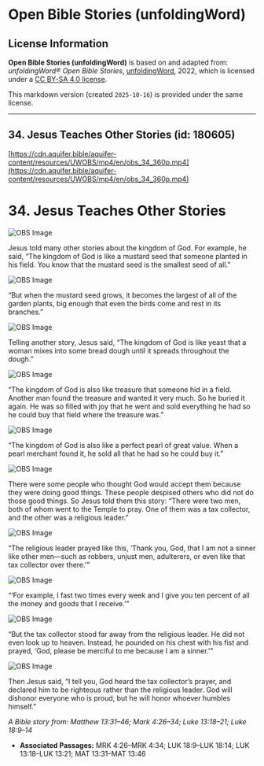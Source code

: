 # Open Bible Stories (unfoldingWord)

## License Information

**Open Bible Stories (unfoldingWord)** is based on and adapted from: _unfoldingWord® Open Bible Stories_, [unfoldingWord](https://unfoldingword.org/utw), 2022, which is licensed under a [CC BY-SA 4.0 license](https://creativecommons.org/licenses/by-sa/4.0/legalcode.en).

This markdown version (created `2025-10-16`) is provided under the same license.



--------------------------------

## 34. Jesus Teaches Other Stories (id: 180605)

[https://cdn.aquifer.bible/aquifer-content/resources/UWOBS/mp4/en/obs_34_360p.mp4](https://cdn.aquifer.bible/aquifer-content/resources/UWOBS/mp4/en/obs_34_360p.mp4)

34\. Jesus Teaches Other Stories
================================

![OBS Image](https://cdn.aquifer.bible/aquifer-content/resources/UWOBS/jpg/360px/obs-en-34-01.jpg)

Jesus told many other stories about the kingdom of God. For example, he said, “The kingdom of God is like a mustard seed that someone planted in his field. You know that the mustard seed is the smallest seed of all.”

![OBS Image](https://cdn.aquifer.bible/aquifer-content/resources/UWOBS/jpg/360px/obs-en-34-02.jpg)

“But when the mustard seed grows, it becomes the largest of all of the garden plants, big enough that even the birds come and rest in its branches.”

![OBS Image](https://cdn.aquifer.bible/aquifer-content/resources/UWOBS/jpg/360px/obs-en-34-03.jpg)

Telling another story, Jesus said, “The kingdom of God is like yeast that a woman mixes into some bread dough until it spreads throughout the dough.”

![OBS Image](https://cdn.aquifer.bible/aquifer-content/resources/UWOBS/jpg/360px/obs-en-34-04.jpg)

“The kingdom of God is also like treasure that someone hid in a field. Another man found the treasure and wanted it very much. So he buried it again. He was so filled with joy that he went and sold everything he had so he could buy that field where the treasure was.”

![OBS Image](https://cdn.aquifer.bible/aquifer-content/resources/UWOBS/jpg/360px/obs-en-34-05.jpg)

“The kingdom of God is also like a perfect pearl of great value. When a pearl merchant found it, he sold all that he had so he could buy it.”

![OBS Image](https://cdn.aquifer.bible/aquifer-content/resources/UWOBS/jpg/360px/obs-en-34-06.jpg)

There were some people who thought God would accept them because they were doing good things. These people despised others who did not do those good things. So Jesus told them this story: “There were two men, both of whom went to the Temple to pray. One of them was a tax collector, and the other was a religious leader.”

![OBS Image](https://cdn.aquifer.bible/aquifer-content/resources/UWOBS/jpg/360px/obs-en-34-07.jpg)

“The religious leader prayed like this, ‘Thank you, God, that I am not a sinner like other men—such as robbers, unjust men, adulterers, or even like that tax collector over there.’”

![OBS Image](https://cdn.aquifer.bible/aquifer-content/resources/UWOBS/jpg/360px/obs-en-34-08.jpg)

“‘For example, I fast two times every week and I give you ten percent of all the money and goods that I receive.’”

![OBS Image](https://cdn.aquifer.bible/aquifer-content/resources/UWOBS/jpg/360px/obs-en-34-09.jpg)

“But the tax collector stood far away from the religious leader. He did not even look up to heaven. Instead, he pounded on his chest with his fist and prayed, ‘God, please be merciful to me because I am a sinner.’”

![OBS Image](https://cdn.aquifer.bible/aquifer-content/resources/UWOBS/jpg/360px/obs-en-34-10.jpg)

Then Jesus said, “I tell you, God heard the tax collector’s prayer, and declared him to be righteous rather than the religious leader. God will dishonor everyone who is proud, but he will honor whoever humbles himself.”

*A Bible story from: Matthew 13:31–46; Mark 4:26–34; Luke 13:18–21; Luke 18:9–14*

* **Associated Passages:** MRK 4:26–MRK 4:34; LUK 18:9–LUK 18:14; LUK 13:18–LUK 13:21; MAT 13:31–MAT 13:46

